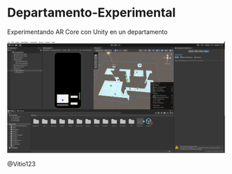 # Departamento-Experimental
Experimentando AR Core con Unity en un departamento

![This is an image](https://github.com/Vitio123/Departamento-Experimental/blob/main/IMG/Imagen%20Depa.PNG)

@Vitio123
